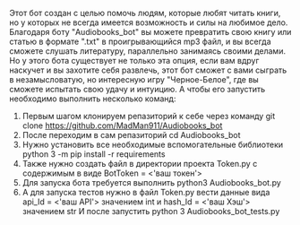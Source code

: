 Этот бот создан с целью помочь людям, которые любят читать книги, но у которых не всегда имеется возможность и силы на любимое дело. 
Благодаря боту "Audiobooks_bot" вы можете превратить свою книгу или статью в формате ".txt" в проигрывающийся mp3 файл, и вы всегда сможете слушать литературу, параллельно занимаясь своими делами. 
Но у этого бота существует не только эта опция, если вам вдруг наскучет и вы захотите себя развлечь, этот бот сможет с вами сыграть в незамысловатую, но интересную игру "Черное-Белое", где вы сможете испытать свою удачу и интуицию.
А чтобы его запустить необходимо выполнить несколько команд:
1) Первым шагом клонируем репазиторий к себе через команду git clone <https://github.com/MadMan911/Audiobooks_bot>
2) После переходим в сам репазиторий cd Audiobooks_bot
3) Нужно установить все необходимые вспомогательные библиотеки python 3 -m pip install -r requirements
4) Также нужно создать файл в директории проекта Token.py с содержимым в виде BotToken = <'ваш токен'>
5) Для запуска бота требуется выполнить python3 Audiobooks_bot.py
6) А для запуска тестов нужно в файл Token.py вести данные вида api_Id = <'ваш API'> значением int и hash_Id = <'ваш Хэш'> значением str
И после запустить python 3 Audiobooks_bot_tests.py

